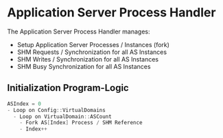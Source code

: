# Application Server Process Handler

The Application Server Process Handler manages:

- Setup Application Server Processes / Instances (fork)
- SHM Requests / Synchronization for all AS Instances
- SHM Writes / Synchronization for all AS Instances
- SHM Busy Synchronization for all AS Instances

## Initialization Program-Logic

```c++
ASIndex = 0
- Loop on Config::VirtualDomains
  - Loop on VirtualDomain::ASCount
    - Fork AS[Index] Process / SHM Reference
    - Index++
```
